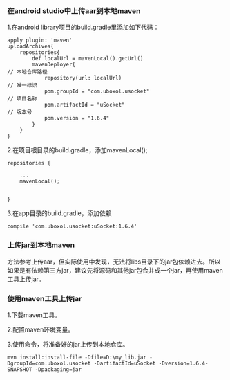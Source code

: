 ### 在android studio中上传aar到本地maven ###

1.在android library项目的build.gradle里添加如下代码：

	apply plugin: 'maven'
	uploadArchives{
	    repositories{
	        def localUrl = mavenLocal().getUrl()
	        mavenDeployer{
	// 本地仓库路径
	            repository(url: localUrl)
	// 唯一标识
	            pom.groupId = "com.uboxol.usocket"
	// 项目名称
	            pom.artifactId = "uSocket"
	// 版本号
	            pom.version = "1.6.4"
	        }
	    }
	}



2.在项目根目录的build.gradle，添加mavenLocal();

    repositories {

        ...
        mavenLocal();
      
        
    }

3.在app目录的build.gradle，添加依赖

	compile 'com.uboxol.usocket:uSocket:1.6.4'

### 上传jar到本地maven ###

方法参考上传aar，但实际使用中发现，无法将libs目录下的jar包依赖进去。所以如果是有依赖第三方jar，建议先将源码和其他jar包合并成一个jar，再使用maven工具上传jar。

### 使用maven工具上传jar ###

1.下载maven工具。

2.配置maven环境变量。

3.使用命令，将准备好的jar上传到本地仓库。

	mvn install:install-file -Dfile=D:\my_lib.jar -DgroupId=com.uboxol.usocket -DartifactId=uSocket -Dversion=1.6.4-SNAPSHOT -Dpackaging=jar


